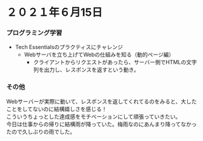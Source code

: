 # ２０２１年６月15日
### プログラミング学習
* Tech Essentialsのプラクティスにチャレンジ
    * Webサーバを立ち上げてWebの仕組みを知る（動的ページ編）
        * クライアントからリクエストがあったら、サーバー側でHTMLの文字列を出力し、レスポンスを返すという動き。

### その他
Webサーバーが実際に動いて、レスポンスを返してくれてるのをみると、大したことをしてないのに結構嬉しさを感じる！  
こういうちょっとした達成感をモチベーションにして頑張っていきたい。  
今日は仕事からの帰りに結構雨が降っていた。梅雨なのにあんまり降ってなかったので久しぶりの雨でした。